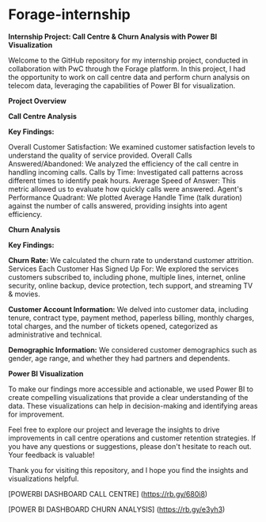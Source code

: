 # Forage-internship

 **Internship Project: Call Centre & Churn Analysis with Power BI Visualization**
 
Welcome to the GitHub repository for my internship project, conducted in collaboration with PwC through the Forage platform. In this project, I had the opportunity to work on call centre data and perform churn analysis on telecom data, leveraging the capabilities of Power BI for visualization.

**Project Overview**

**Call Centre Analysis**

**Key Findings:**

Overall Customer Satisfaction: We examined customer satisfaction levels to understand the quality of service provided.
Overall Calls Answered/Abandoned: We analyzed the efficiency of the call centre in handling incoming calls.
Calls by Time: Investigated call patterns across different times to identify peak hours.
Average Speed of Answer: This metric allowed us to evaluate how quickly calls were answered.
Agent's Performance Quadrant: We plotted Average Handle Time (talk duration) against the number of calls answered, providing insights into agent efficiency.

**Churn Analysis**

**Key Findings:**

**Churn Rate:** We calculated the churn rate to understand customer attrition.
Services Each Customer Has Signed Up For: We explored the services customers subscribed to, including phone, multiple lines, internet, online security, online backup, device protection, tech support, and streaming TV & movies.

**Customer Account Information:** We delved into customer data, including tenure, contract type, payment method, paperless billing, monthly charges, total charges, and the number of tickets opened, categorized as administrative and technical.

**Demographic Information:** We considered customer demographics such as gender, age range, and whether they had partners and dependents. 

**Power BI Visualization**

To make our findings more accessible and actionable, we used Power BI to create compelling visualizations that provide a clear understanding of the data. These visualizations can help in decision-making and identifying areas for improvement.


Feel free to explore our project and leverage the insights to drive improvements in call centre operations and customer retention strategies. If you have any questions or suggestions, please don't hesitate to reach out. Your feedback is valuable!

Thank you for visiting this repository, and I hope you find the insights and visualizations helpful.

[POWERBI DASHBOARD CALL CENTRE]     (https://rb.gy/680i8)

[POWER BI DASHBOARD CHURN ANALYSIS]    (https://rb.gy/e3yh3)






